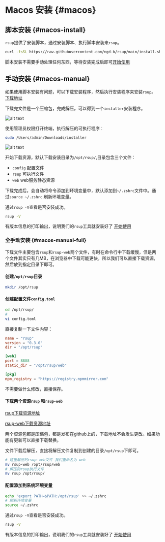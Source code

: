 # Macos 安装 {#macos}

## 脚本安装 {#macos-install}

`rsup`提供了安装脚本，通过安装脚本、执行脚本安装来`rsup`。

```sh
curl -fsSL https://raw.githubusercontent.com/ngd-b/rsup/main/install.sh | sh
```

脚本安装不需要手动处理任何东西，等待安装完成后即可[开始使用](../start/base)

## 手动安装 {#macos-manual}

如果使用脚本安装有问题，可以下载安装程序，然后执行安装程序来安装`rsup`。[下载地址](https://github.com/ngd-b/rsup/releases/download/latest/rsup-installer-macos-latest.tar.gz)

下载完文件是一个压缩包，完成解压。可以得到一个`installer`安装程序。

![alt text](/assets/macos-installer.png)

使用管理员权限打开终端，执行解压的可执行程序：

```sh
sudo /Users/admin/Downloads/installer 
```

![alt text](/assets/macos-installer-process.png)

开始下载资源，默认下载安装目录为`/opt/rsup/`,目录包含三个文件：

* `config` 配置文件
* `rsup` 可执行文件
* `web` web服务静态资源

下载完成后，会自动将命令添加到环境变量中，默认添加到`~/.zshrc`文件中。通过`source ~/.zshrc` 刷新环境变量。

通过`rsup -V`查看是否安装成功。

```sh
rsup -V
```

有版本信息的打印输出，说明我们的`rsup`工具就安装好了 [开始使用](../star/base)

### 全手动安装 {#macos-manual-full}

下载文件主要包含`rsup`和`rsup-web`两个文件，有时在命令行中下载缓慢，但是两个文件其实只有几MB，在浏览器中下载可能更快，所以我们可以直接下载资源，然后放到指定目录下即可。

#### 创建`/opt/rsup`目录

```sh
mkdir /opt/rsup
```

#### 创建配置文件`config.toml`

```sh
cd /opt/rsup/
# 
vi config.toml
```

直接复制一下文件内容：

```toml
name = "rsup"
version = "0.3.0"
dir = "/opt/rsup"

[web]
port = 8888
static_dir = "/opt/rsup/web"

[pkg]
npm_registry = "https://registry.npmmirror.com"
```

不需要做什么修改，直接保存。

#### 下载两个资源`rsup` 和`rsup-web`

[rsup下载资源地址](https://github.com/ngd-b/rsup/releases/download/latest/rsup-macos-latest.tar.gz)

[rsup-web下载资源地址](https://github.com/ngd-b/rsup-web/releases/download/latest/rsup-web.tar.gz)

两个资源包都是压缩包，都是发布在github上的，下载地址不会发生更改。如果功能有更新可以直接下载替换。

文件下载后解压，直接将解压文件复制到创建的目录`/opt/rsup`下即可。

```sh
# 这里解压的rsup-web文件 我们重命名为 web
mv rsup-web /opt/rsup/web
# 解压的rsup执行文件
mv rsup /opt/rsup/
```

#### 配置添加到系统环境变量

```sh
echo 'export PATH=$PATH:/opt/rsup' >> ~/.zshrc
# 刷新环境变量
source ~/.zshrc
```

通过`rsup -V`查看是否安装成功。

```sh
rsup -V
```

有版本信息的打印输出，说明我们的`rsup`工具就安装好了 [开始使用](../start/base)
